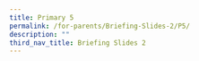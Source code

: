 ```yaml
---
title: Primary 5
permalink: /for-parents/Briefing-Slides-2/P5/
description: ""
third_nav_title: Briefing Slides 2
---
```

